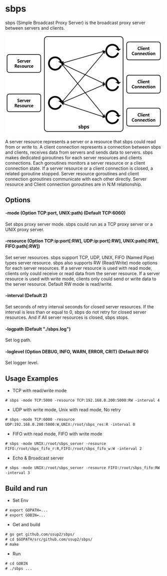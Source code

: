 # sbps

sbps (Simple Broadcast Proxy Server) is the broadcast proxy server between servers and clients.

![sbps architecture](img/sbps_architecture.PNG)

A server resource represents a server or a resource that sbps could read from or write to. A client connection represents a connection between sbps and clients, receives data from servers and sends data to servers. sbps makes dedicated goroutines for each server resources and clients connections. Each goroutines monitors a server resource or a client connection state. If a server resource or a client connection is closed, a related goroutine stopped. Server resource goroutines and client connection goroutines communicate with each other directly. Server resource and Client connection goroutines are in N:M relationship.

## Options

#### -mode (Option TCP:port, UNIX:path) (Default TCP:6060)

Set sbps proxy server mode. sbps could run as a TCP proxy server or a UNIX proxy server.

#### -resource (Option TCP:ip:port[:RW], UDP:ip:port[:RW], UNIX:path[:RW], FIFO:path[:RW])

Set server resources. sbps support TCP, UDP, UNIX, FIFO (Named Pipe) types server resource. sbps also supports RW (Read/Write) mode options for each server resources. If a server resource is used with read mode, clients only could receive or read data from the server resource. If a server resource is used with write mode, clients only could send or write data to the server resource. Default RW mode is read/write.

#### -interval (Default 2)

Set seconds of retry interval seconds for closed server resources. If the interval is less than or equal to 0, sbps do not retry for closed server resources. And if All server resources is closed, sbps stops.

#### -logpath (Default "./sbps.log")

Set log path.

#### -loglevel (Option DEBUG, INFO, WARN, ERROR, CRIT) (Default INFO)

Set logger level.

## Usage Examples

* TCP with read/write mode
~~~
# sbps -mode TCP:5000 -resource TCP:192.168.0.200:5000:RW -interval 4
~~~

* UDP with write mode, Unix with read mode, No retry
~~~
# sbps -mode TCP:6000 -resource UDP:192.168.0.200:5000:W,UNIX:/root/sbps_res:R -interval 0
~~~

* FIFO with read mode, FIFO with write mode
~~~
# sbps -mode UNIX:/root/sbps_server -resource FIFO:/root/sbps_fifo_r:R,FIFO:/root/sbps_fifo_w:W -interval 2
~~~

* Echo & Broadcast server
~~~
# sbps -mode UNIX:/root/sbps_server -resource FIFO:/root/sbps_fifo:RW -interval 3
~~~

## Build and run

* Set Env
~~~
# export GOPATH=...
# export GOBIN=...
~~~

* Get and build
~~~
# go get github.com/ssup2/sbps/
# cd $GOPATH/src/github.com/ssup2/sbps/
# make
~~~

* Run
~~~
# cd GOBIN
# ./sbps ...
~~~

